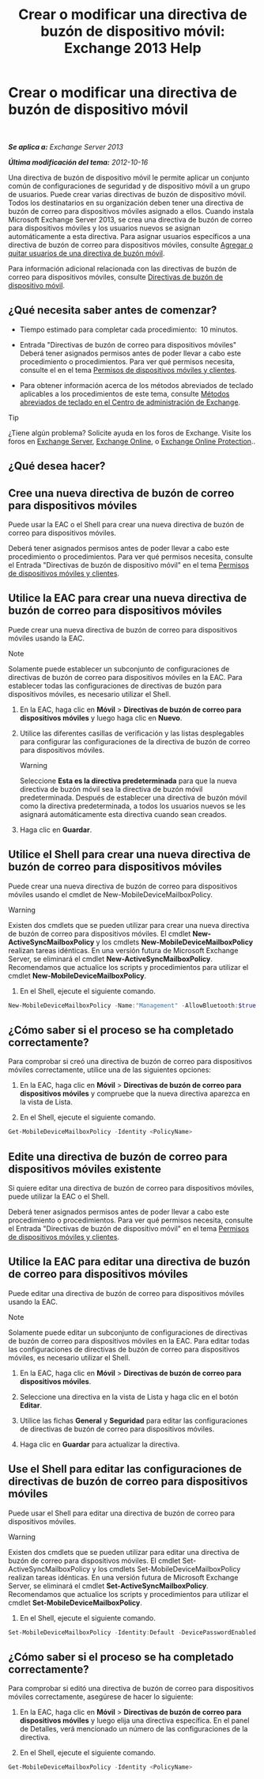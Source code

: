 ﻿---
title: 'Crear o modificar una directiva de buzón de dispositivo móvil: Exchange 2013 Help'
TOCTitle: Crear o modificar una directiva de buzón de dispositivo móvil
ms:assetid: b4a37a81-25e3-40ff-a18a-a62ae4493635
ms:mtpsurl: https://technet.microsoft.com/es-es/library/Bb124315(v=EXCHG.150)
ms:contentKeyID: 49895852
ms.date: 04/23/2018
mtps_version: v=EXCHG.150
ms.translationtype: HT
---

# Crear o modificar una directiva de buzón de dispositivo móvil

 

_**Se aplica a:** Exchange Server 2013_

_**Última modificación del tema:** 2012-10-16_

Una directiva de buzón de dispositivo móvil le permite aplicar un conjunto común de configuraciones de seguridad y de dispositivo móvil a un grupo de usuarios. Puede crear varias directivas de buzón de dispositivo móvil. Todos los destinatarios en su organización deben tener una directiva de buzón de correo para dispositivos móviles asignado a ellos. Cuando instala Microsoft Exchange Server 2013, se crea una directiva de buzón de correo para dispositivos móviles y los usuarios nuevos se asignan automáticamente a esta directiva. Para asignar usuarios específicos a una directiva de buzón de correo para dispositivos móviles, consulte [Agregar o quitar usuarios de una directiva de buzón móvil](add-or-remove-users-from-a-mobile-mailbox-policy-exchange-2013-help.md).

Para información adicional relacionada con las directivas de buzón de correo para dispositivos móviles, consulte [Directivas de buzón de dispositivo móvil](mobile-device-mailbox-policies-exchange-2013-help.md).

## ¿Qué necesita saber antes de comenzar?

  - Tiempo estimado para completar cada procedimiento:  10 minutos.

  - Entrada "Directivas de buzón de correo para dispositivos móviles" Deberá tener asignados permisos antes de poder llevar a cabo este procedimiento o procedimientos. Para ver qué permisos necesita, consulte el en el tema [Permisos de dispositivos móviles y clientes](clients-and-mobile-devices-permissions-exchange-2013-help.md).

  - Para obtener información acerca de los métodos abreviados de teclado aplicables a los procedimientos de este tema, consulte [Métodos abreviados de teclado en el Centro de administración de Exchange](keyboard-shortcuts-in-the-exchange-admin-center-exchange-online-protection-help.md).


> [!TIP]
> ¿Tiene algún problema? Solicite ayuda en los foros de Exchange. Visite los foros en <A href="https://go.microsoft.com/fwlink/p/?linkid=60612">Exchange Server</A>, <A href="https://go.microsoft.com/fwlink/p/?linkid=267542">Exchange Online</A>, o <A href="https://go.microsoft.com/fwlink/p/?linkid=285351">Exchange Online Protection</A>..



## ¿Qué desea hacer?

## Cree una nueva directiva de buzón de correo para dispositivos móviles

Puede usar la EAC o el Shell para crear una nueva directiva de buzón de correo para dispositivos móviles.

Deberá tener asignados permisos antes de poder llevar a cabo este procedimiento o procedimientos. Para ver qué permisos necesita, consulte el Entrada "Directivas de buzón de dispositivo móvil" en el tema [Permisos de dispositivos móviles y clientes](clients-and-mobile-devices-permissions-exchange-2013-help.md).

## Utilice la EAC para crear una nueva directiva de buzón de correo para dispositivos móviles

Puede crear una nueva directiva de buzón de correo para dispositivos móviles usando la EAC.


> [!NOTE]
> Solamente puede establecer un subconjunto de configuraciones de directivas de buzón de correo para dispositivos móviles en la EAC. Para establecer todas las configuraciones de directivas de buzón para dispositivos móviles, es necesario utilizar el Shell.



1.  En la EAC, haga clic en **Móvil** \> **Directivas de buzón de correo para dispositivos móviles** y luego haga clic en **Nuevo**.

2.  Utilice las diferentes casillas de verificación y las listas desplegables para configurar las configuraciones de la directiva de buzón de correo para dispositivos móviles.
    

    > [!WARNING]
    > Seleccione <STRONG>Esta es la directiva predeterminada</STRONG> para que la nueva directiva de buzón móvil sea la directiva de buzón móvil predeterminada. Después de establecer una directiva de buzón móvil como la directiva predeterminada, a todos los usuarios nuevos se les asignará automáticamente esta directiva cuando sean creados.



3.  Haga clic en **Guardar**.

## Utilice el Shell para crear una nueva directiva de buzón de correo para dispositivos móviles

Puede crear una nueva directiva de buzón de correo para dispositivos móviles usando el cmdlet de New-MobileDeviceMailboxPolicy.


> [!WARNING]
> Existen dos cmdlets que se pueden utilizar para crear una nueva directiva de buzón de correo para dispositivos móviles. El cmdlet <STRONG>New-ActiveSyncMailboxPolicy</STRONG> y los cmdlets <STRONG>New-MobileDeviceMailboxPolicy</STRONG> realizan tareas idénticas. En una versión futura de Microsoft Exchange Server, se eliminará el cmdlet <STRONG>New-ActiveSyncMailboxPolicy</STRONG>. Recomendamos que actualice los scripts y procedimientos para utilizar el cmdlet <STRONG>New-MobileDeviceMailboxPolicy</STRONG>.



1.  En el Shell, ejecute el siguiente comando.
    
```powershell
New-MobileDeviceMailboxPolicy -Name:"Management" -AllowBluetooth:$true -AllowBrowser:$true -AllowCamera:$true -AllowPOPIMAPEmail:$false -PasswordEnabled:$true -AlphanumericPasswordRequired:$true -PasswordRecoveryEnabled:$true -MaxEmailAgeFilter:10 -AllowWiFi:$true -AllowStorageCard:$true -AllowPOPIMAPEmail:$false
```

## ¿Cómo saber si el proceso se ha completado correctamente?

Para comprobar si creó una directiva de buzón de correo para dispositivos móviles correctamente, utilice una de las siguientes opciones:

1.  En la EAC, haga clic en **Móvil** \> **Directivas de buzón de correo para dispositivos móviles** y compruebe que la nueva directiva aparezca en la vista de Lista.

2.  En el Shell, ejecute el siguiente comando.
    
```powershell
Get-MobileDeviceMailboxPolicy -Identity <PolicyName> 
```

## Edite una directiva de buzón de correo para dispositivos móviles existente

Si quiere editar una directiva de buzón de correo para dispositivos móviles, puede utilizar la EAC o el Shell.

Deberá tener asignados permisos antes de poder llevar a cabo este procedimiento o procedimientos. Para ver qué permisos necesita, consulte el Entrada "Directivas de buzón de dispositivo móvil" en el tema [Permisos de dispositivos móviles y clientes](clients-and-mobile-devices-permissions-exchange-2013-help.md).

## Utilice la EAC para editar una directiva de buzón de correo para dispositivos móviles

Puede editar una directiva de buzón de correo para dispositivos móviles usando la EAC.


> [!NOTE]
> Solamente puede editar un subconjunto de configuraciones de directivas de buzón de correo para dispositivos móviles en la EAC. Para editar todas las configuraciones de directivas de buzón de correo para dispositivos móviles, es necesario utilizar el Shell.



1.  En la EAC, haga clic en **Móvil** \> **Directivas de buzón de correo para dispositivos móviles**.

2.  Seleccione una directiva en la vista de Lista y haga clic en el botón **Editar**.

3.  Utilice las fichas **General** y **Seguridad** para editar las configuraciones de directivas de buzón de correo para dispositivos móviles.

4.  Haga clic en **Guardar** para actualizar la directiva.

## Use el Shell para editar las configuraciones de directivas de buzón de correo para dispositivos móviles

Puede usar el Shell para editar una directiva de buzón de correo para dispositivos móviles.


> [!WARNING]
> Existen dos cmdlets que se pueden utilizar para editar una directiva de buzón de correo para dispositivos móviles. El cmdlet Set-ActiveSyncMailboxPolicy y los cmdlets Set-MobileDeviceMailboxPolicy realizan tareas idénticas. En una versión futura de Microsoft Exchange Server, se eliminará el cmdlet <STRONG>Set-ActiveSyncMailboxPolicy</STRONG>. Recomendamos que actualice los scripts y procedimientos para utilizar el cmdlet <STRONG>Set-MobileDeviceMailboxPolicy</STRONG>.



1.  En el Shell, ejecute el siguiente comando.
    
```powershell
Set-MobileDeviceMailboxPolicy -Identity:Default -DevicePasswordEnabled:$true -AlphanumericDevicePasswordRequired:$true -PasswordRecoveryEnabled:$true -MaxEmailAgeFilter:ThreeDays -AllowWiFi:$false -AllowStorageCard:$true -AllowPOPIMAPEmail:$false -IsDefault:$true -AllowTextMessaging:$true -Confirm:$true
```

## ¿Cómo saber si el proceso se ha completado correctamente?

Para comprobar si editó una directiva de buzón de correo para dispositivos móviles correctamente, asegúrese de hacer lo siguiente:

1.  En la EAC, haga clic en **Móvil** \> **Directivas de buzón de correo para dispositivos móviles** y luego elija una directiva específica. En el panel de Detalles, verá mencionado un número de las configuraciones de la directiva.

2.  En el Shell, ejecute el siguiente comando.
    
```powershell
Get-MobileDeviceMailboxPolicy -Identity <PolicyName>
```

